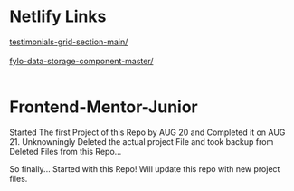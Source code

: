 <h1>Netlify Links</h1>

<a href="https://comforting-cat.netlify.app/testimonials-grid-section-main/">testimonials-grid-section-main/</a><br><br>
<a href="https://comforting-cat.netlify.app/fylo-data-storage-component-master/">fylo-data-storage-component-master/</a><br><br>


# Frontend-Mentor-Junior

Started The first Project of this Repo by AUG 20 and Completed it on AUG 21.
Unknowningly Deleted the actual project File and took backup from Deleted Files from this Repo...

So finally... Started with this Repo! Will update this repo with new project files.
